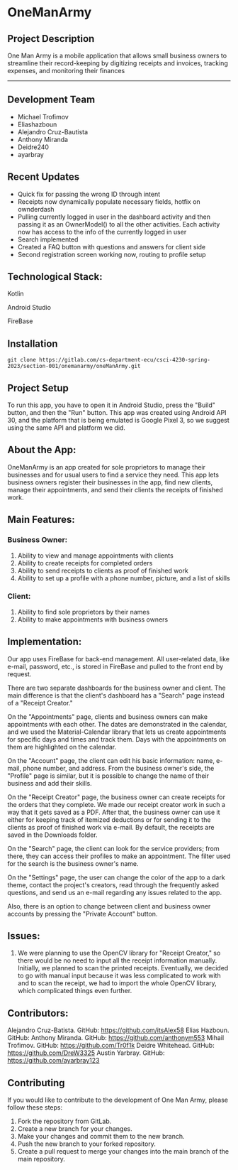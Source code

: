 # OneManArmy

## Project Description

One Man Army is a mobile application that allows small business owners to streamline their record-keeping by digitizing receipts and invoices, tracking expenses, and monitoring their finances
______________________________________________________________

## Development Team
* Michael Trofimov
* Eliashazboun
* Alejandro Cruz-Bautista
* Anthony Miranda
* Deidre240
* ayarbray

## Recent Updates
* Quick fix for passing the wrong ID through intent
* Receipts now dynamically populate necessary fields, hotfix on ownderdash
* Pulling currently logged in user in the dashboard activity and then passing it as an OwnerModel() to all the other activities. Each activity now has access to the info of the currently logged in user 
* Search implemented 
* Created a FAQ button with questions and answers for client side 
* Second registration screen working now, routing to profile setup 

## Technological Stack:

Kotlin

Android Studio

FireBase

## Installation

``` git clone https://gitlab.com/cs-department-ecu/csci-4230-spring-2023/section-001/onemanarmy/oneManArmy.git ```

## Project Setup

To run this app, you have to open it in Android Studio, press the "Build" button, and then the "Run" button. This app was created using Android API 30, and the platform that is being emulated is Google Pixel 3, so we suggest using the same API and platform we did.


## About the App:

OneManArmy is an app created for sole proprietors to manage their businesses and for usual users to find a service they need. This app lets business owners register their businesses in the app, find new clients, manage their appointments, and send their clients the receipts of finished work.


## Main Features:

### Business Owner:

1) Ability to view and manage appointments with clients
2) Ability to create receipts for completed orders
3) Ability to send receipts to clients as proof of finished work
4) Ability to set up a profile with a phone number, picture, and a list of skills

### Client:

1) Ability to find sole proprietors by their names
2) Ability to make appointments with business owners


## Implementation:

Our app uses FireBase for back-end management. All user-related data, like e-mail, password, etc., is stored in FireBase and pulled to the front end by request.

There are two separate dashboards for the business owner and client. The main difference is that the client's dashboard has a "Search" page instead of a "Receipt Creator."

On the "Appointments" page, clients and business owners can make appointments with each other. The dates are demonstrated in the calendar, and we used the Material-Calendar library that lets us create appointments for specific days and times and track them. Days with the appointments on them are highlighted on the calendar.

On the "Account" page, the client can edit his basic information: name, e-mail, phone number, and address. From the business owner's side, the "Profile" page is similar, but it is possible to change the name of their business and add their skills.

On the "Receipt Creator" page, the business owner can create receipts for the orders that they complete. We made our receipt creator work in such a way that it gets saved as a PDF. After that, the business owner can use it either for keeping track of itemized deductions or for sending it to the clients as proof of finished work via e-mail. By default, the receipts are saved in the Downloads folder.

On the "Search" page, the client can look for the service providers; from there, they can access their profiles to make an appointment. The filter used for the search is the business owner's name.

On the "Settings" page, the user can change the color of the app to a dark theme, contact the project's creators, read through the frequently asked questions, and send us an e-mail regarding any issues related to the app.

Also, there is an option to change between client and business owner accounts by pressing the "Private Account" button.


## Issues:

1) We were planning to use the OpenCV library for "Receipt Creator," so there would be no need to input all the receipt information manually. Initially, we planned to scan the printed receipts. Eventually, we decided to go with manual input because it was less complicated to work with and to scan the receipt, we had to import the whole OpenCV library, which complicated things even further.


## Contributors:

Alejandro Cruz-Batista. GitHub: https://github.com/itsAlex58
Elias Hazboun. GitHub: 
Anthony Miranda. GitHub: https://github.com/anthonym553
Mihail Trofimov. GitHub: https://github.com/Tr0f1k
Deidre Whitehead. GitHub: https://github.com/DreW3325
Austin Yarbray. GitHub: https://github.com/ayarbray123

## Contributing

If you would like to contribute to the development of One Man Army, please follow these steps:

1. Fork the repository from GitLab.
2. Create a new branch for your changes.
3. Make your changes and commit them to the new branch.
4. Push the new branch to your forked repository.
5. Create a pull request to merge your changes into the main branch of the main repository.
